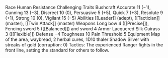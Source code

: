 Race Human 
Resistance Challenging 
Traits Bushcraft
Accurate 11 (−1), Cunning 13 (−3), Discreet 10 (0), Persuasive 5 (+5), Quick 7 (+3), Resolute 9 (+1), Strong 10 (0), Vigilant 15 (−5) 
Abilities [[Leader]] (adept), [[Tactician]] (master), [[Twin Attack]] (master) 
Weapons Long bow 4 ([[Precise]]), Fencing sword 5 ([[Balanced]]) and sword 4 
Armor Lacquered Silk Cuirass 3 ([[Flexible]]) 
Defense −4 
Toughness 10 Pain Threshold 5 
Equipment Map of the area, waybread, 2 herbal cures, 1D10 thaler
Shadow Silver with streaks of gold (corruption: 0) 
Tactics: The experienced Ranger fights in the front line, setting the standard for others to follow.